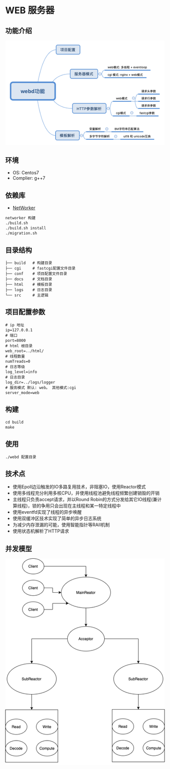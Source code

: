 # WEB 服务器
## 功能介绍
![功能介绍](./docs/webd.png)

## 环境
- OS: Centos7
- Complier: g++7

## 依赖库
- [NetWorker](https://github.com/Ivanqi/NetworkProgramBaseFrame)
```
networker 构建
./build.sh
./build.sh install
./migration.sh
```

## 目录结构
```
├── build   # 构建目录
├── cgi     # fastcgi配置文件目录
├── conf    # 项目配置文件目录
├── docs    # 文档目录
├── html    # 模板目录
├── logs    # 日志目录
└── src     # 主逻辑
```
## 项目配置参数
```
# ip 地址
ip=127.0.0.1
# 端口
port=8000
# html 根目录
web_root=../html/
# 线程数量
numTreads=0
# 日志等级
log_level=info
# 日志目录
log_dir=../logs/logger
# 服务模式 默认: web。 其他模式:cgi
server_mode=web
```

## 构建
```
cd build
make
```
## 使用
```
./webd 配置目录
```

## 技术点
- 使用Epoll边沿触发的IO多路复用技术，非阻塞IO，使用Reactor模式
- 使用多线程充分利用多核CPU，并使用线程池避免线程频繁创建销毁的开销
- 主线程只负责accept请求，并以Round Robin的方式分发给其它IO线程(兼计算线程)，锁的争用只会出现在主线程和某一特定线程中
- 使用eventfd实现了线程的异步唤醒
- 使用双缓冲区技术实现了简单的异步日志系统
- 为减少内存泄漏的可能，使用智能指针等RAII机制
- 使用状态机解析了HTTP请求

## 并发模型
![功能介绍](./docs/webd_model.png)